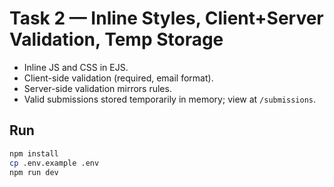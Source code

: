 # Task 2 — Inline Styles, Client+Server Validation, Temp Storage

- Inline JS and CSS in EJS.
- Client-side validation (required, email format).
- Server-side validation mirrors rules.
- Valid submissions stored temporarily in memory; view at `/submissions`.

## Run
```bash
npm install
cp .env.example .env
npm run dev
```
